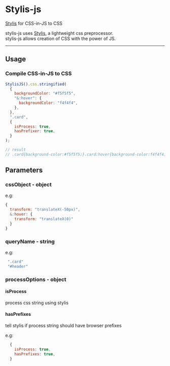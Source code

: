 # Stylis-js


[Stylis](https://github.com/thysultan/stylis) for CSS-in-JS to CSS

stylis-js uses [Stylis](https://github.com/thysultan/stylis), a lightweight css preprocessor. \
stylis-js allows creation of CSS with the power of JS. 

---

## Usage

### Compile CSS-in-JS to CSS

```js
StylisJS().css.stringified(
  {
    backgroundColor: "#f5f5f5",
    "&:hover": {
      backgroundColor: "f4f4f4",
    },
  },
  ".card",
  {
    isProcess: true,
    hasPrefixer: true,
  }
);

// result
// .card{background-color:#f5f5f5;}.card:hover{background-color:f4f4f4;}

```

## Parameters

### cssObject - object
e.g:
```js
{
  transform: "translateX(-50px)",
  &:hover: {
    transform: "translateX(0)"
  }
}
```
### queryName - string
e.g: 
```js
 ".card"
 "#header"
```

### processOptions - object
#### isProcess
process css string using stylis

#### hasPrefixes
tell stylis if process string should have browser prefixes

e.g: 
```js
  {
    isProcess: true,
    hasPrefixes: true,
  }
```

